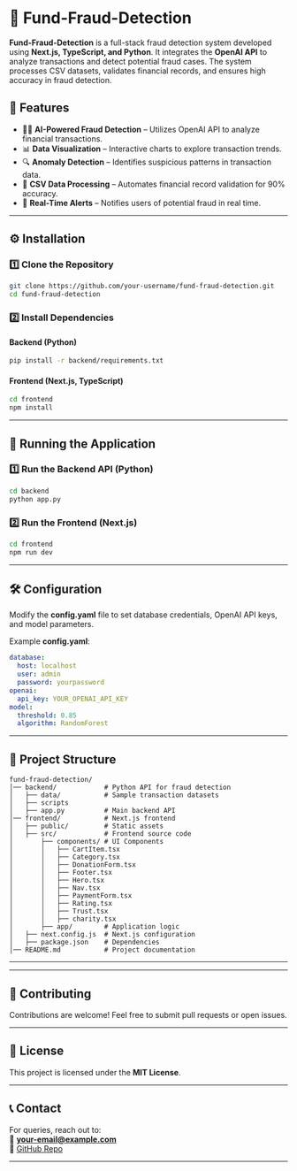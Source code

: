 # 🚀 Fund-Fraud-Detection  

**Fund-Fraud-Detection** is a full-stack fraud detection system developed using **Next.js, TypeScript, and Python**. It integrates the **OpenAI API** to analyze transactions and detect potential fraud cases. The system processes CSV datasets, validates financial records, and ensures high accuracy in fraud detection.  

## 📌 Features  
- 🕵️‍♂️ **AI-Powered Fraud Detection** – Utilizes OpenAI API to analyze financial transactions.  
- 📊 **Data Visualization** – Interactive charts to explore transaction trends.  
- 🔍 **Anomaly Detection** – Identifies suspicious patterns in transaction data.  
- 📁 **CSV Data Processing** – Automates financial record validation for 90% accuracy.  
- 📡 **Real-Time Alerts** – Notifies users of potential fraud in real time.  

---

## ⚙️ Installation  

### 1️⃣ Clone the Repository  
```bash
git clone https://github.com/your-username/fund-fraud-detection.git
cd fund-fraud-detection
```

### 2️⃣ Install Dependencies  
#### Backend (Python)  
```bash
pip install -r backend/requirements.txt
```

#### Frontend (Next.js, TypeScript)  
```bash
cd frontend
npm install
```

---

## 🚀 Running the Application  

### 1️⃣ Run the Backend API (Python)  
```bash
cd backend
python app.py
```

### 2️⃣ Run the Frontend (Next.js)  
```bash
cd frontend
npm run dev
```

---

## 🛠 Configuration  

Modify the **config.yaml** file to set database credentials, OpenAI API keys, and model parameters.  

Example **config.yaml**:  
```yaml
database:
  host: localhost
  user: admin
  password: yourpassword
openai:
  api_key: YOUR_OPENAI_API_KEY
model:
  threshold: 0.85
  algorithm: RandomForest
```

---


## 📂 Project Structure  

```
fund-fraud-detection/
│── backend/            # Python API for fraud detection
│   ├── data/           # Sample transaction datasets
│   ├── scripts
│   ├── app.py          # Main backend API
│── frontend/           # Next.js frontend
│   ├── public/         # Static assets
│   ├── src/            # Frontend source code
│       ├── components/ # UI Components
│       │   ├── CartItem.tsx
│       │   ├── Category.tsx
│       │   ├── DonationForm.tsx
│       │   ├── Footer.tsx
│       │   ├── Hero.tsx
│       │   ├── Nav.tsx
│       │   ├── PaymentForm.tsx
│       │   ├── Rating.tsx
│       │   ├── Trust.tsx
│       │   ├── charity.tsx
│       ├── app/        # Application logic
│   ├── next.config.js  # Next.js configuration
│   ├── package.json    # Dependencies
│── README.md           # Project documentation
```

---

---

## 🤝 Contributing  
Contributions are welcome! Feel free to submit pull requests or open issues.  

---

## 📜 License  
This project is licensed under the **MIT License**.  

---

## 📞 Contact  
For queries, reach out to:  
📧 **your-email@example.com**  
🔗 [GitHub Repo](https://github.com/your-username/fund-fraud-detection)  

---
